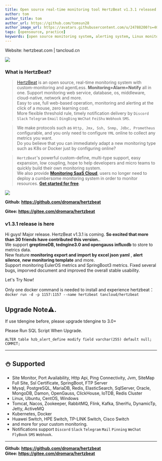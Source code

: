 ```yaml
---
title: Open source real-time monitoring tool HertzBeat v1.3.1 released
author: tom  
author_title: tom   
author_url: https://github.com/tomsun28  
author_image_url: https://avatars.githubusercontent.com/u/24788200?s=400&v=4  
tags: [opensource, practice]
keywords: [open source monitoring system, alerting system, Linux monitoring]
---
```


Website: hertzbeat.com | tancloud.cn


![](https://p3-juejin.byteimg.com/tos-cn-i-k3u1fbpfcp/a9629ef5bb6e486cacddb899f1495c6e~tplv-k3u1fbpfcp-zoom-1.image)



### What is HertzBeat?

> [HertzBeat](https://github.com/dromara/hertzbeat) is an open source, real-time monitoring system with custom-monitoring and agentLess.
> **Monitoring+Alarm+Notify** all in one. Support monitoring web service, database, os, middleware, cloud-native, network and more.      
> Easy to use, full web-based operation, monitoring and alerting at the click of a mouse, zero learning cost.     
> More flexible threshold rule, timely notification delivery by `Discord` `Slack` `Telegram` `Email` `DingDing` `WeChat` `FeiShu` `Webhook` `SMS`.

> We make protocols such as `Http, Jmx, Ssh, Snmp, Jdbc, Prometheus` configurable, and you only need to configure `YML` online to collect any metrics you want.     
> Do you believe that you can immediately adapt a new monitoring type such as K8s or Docker just by configuring online?

> `HertzBeat`'s powerful custom-define, multi-type support, easy expansion, low coupling, hope to help developers and micro teams to quickly build their own monitoring system.     
> We also provide **[Monitoring SaaS Cloud](https://console.tancloud.cn)**, users no longer need to deploy a cumbersome monitoring system in order to monitor resources. **[Get started for free](https://console.tancloud.cn)**.


![](https://p3-juejin.byteimg.com/tos-cn-i-k3u1fbpfcp/4236e748f5ac4352b7cf4bb65ccf97aa~tplv-k3u1fbpfcp-zoom-1.image)


**Github: https://github.com/dromara/hertzbeat**

**Gitee: https://gitee.com/dromara/hertzbeat**

### v1.3.1 release is here

Hi guys! Major release. HertzBeat v1.3.1 is coming. **So excited that more than 30 friends have contributed this version.**.   
We support **greptimeDB, tedngine3.0 and opengauss influxdb** to store to metrics data.    
New feature **monitoring export and import by excel json yaml** ,  **alert silence**,  **new monitoring template** and more.    
Support monitoring EulerOS metrics and SpringBoot3 metrics. Fixed several bugs, imporved document and improved the overall stable usability.

Let's Try Now!

Only one docker command is needed to install and experience hertzbeat：
`docker run -d -p 1157:1157 --name hertzbeat tancloud/hertzbeat`

## Upgrade Note⚠️.

If use tdengine before, please upgrade tdengine to 3.0+

Please Run SQL Script When Upgrade.
```
ALTER table hzb_alert_define modify field varchar(255) default null;
COMMIT;
```

----

## ⛄ Supported

- Site Monitor, Port Availability, Http Api, Ping Connectivity, Jvm, SiteMap Full Site, Ssl Certificate, SpringBoot, FTP Server
- Mysql, PostgreSQL, MariaDB, Redis, ElasticSearch, SqlServer, Oracle, MongoDB, Damon, OpenGauss, ClickHouse, IoTDB, Redis Cluster
- Linux, Ubuntu, CentOS, Windows
- Tomcat, Nacos, Zookeeper, RabbitMQ, Flink, Kafka, ShenYu, DynamicTp, Jetty, ActiveMQ
- Kubernetes, Docker
- Huawei Switch, HPE Switch, TP-LINK Switch, Cisco Switch
- and more for your custom monitoring.
- Notifications support `Discord` `Slack` `Telegram` `Mail` `Pinning` `WeChat` `FlyBook` `SMS` `Webhook`.

----

**Github: https://github.com/dromara/hertzbeat**      
**Gitee: https://gitee.com/dromara/hertzbeat**
